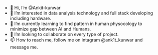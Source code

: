 - 👋 Hi, I’m @Ankit-kunwar
- 👀 I’m interested in data analysis technology and full stack developing including hardware.
- 🌱 I’m currently learning to find pattern in human physocology to minimize gap between AI and Humans.
- 💞️ I’m looking to collaborate on every type of project.
- 📫 How to reach me, follow me on intagram @ank1t_kunwar and message me.

<!---
Ankit-kunwar/Ankit-kunwar is a ✨ special ✨ repository because its `README.md` (this file) appears on your GitHub profile.
You can click the Preview link to take a look at your changes.
--->
